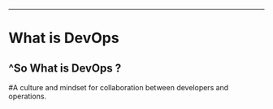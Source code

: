 <!--

footer: ![inline](assets/icon-twitter.png) ![inline](assets/icon-github.png) lonix
[.hide-footer] 
# DevOps
## Stian Buch Larsen


-->
---

# What is DevOps

^So What is DevOps ? 
---

#A culture and mindset for collaboration between developers and operations.
